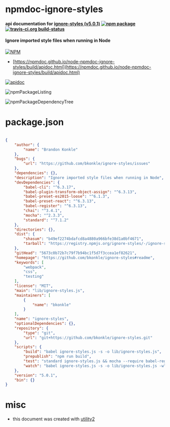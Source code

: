 # npmdoc-ignore-styles

#### api documentation for  [ignore-styles (v5.0.1)](https://github.com/bkonkle/ignore-styles#readme)  [![npm package](https://img.shields.io/npm/v/npmdoc-ignore-styles.svg?style=flat-square)](https://www.npmjs.org/package/npmdoc-ignore-styles) [![travis-ci.org build-status](https://api.travis-ci.org/npmdoc/node-npmdoc-ignore-styles.svg)](https://travis-ci.org/npmdoc/node-npmdoc-ignore-styles)

#### Ignore imported style files when running in Node

[![NPM](https://nodei.co/npm/ignore-styles.png?downloads=true&downloadRank=true&stars=true)](https://www.npmjs.com/package/ignore-styles)

- [https://npmdoc.github.io/node-npmdoc-ignore-styles/build/apidoc.html](https://npmdoc.github.io/node-npmdoc-ignore-styles/build/apidoc.html)

[![apidoc](https://npmdoc.github.io/node-npmdoc-ignore-styles/build/screenCapture.buildCi.browser.%252Ftmp%252Fbuild%252Fapidoc.html.png)](https://npmdoc.github.io/node-npmdoc-ignore-styles/build/apidoc.html)

![npmPackageListing](https://npmdoc.github.io/node-npmdoc-ignore-styles/build/screenCapture.npmPackageListing.svg)

![npmPackageDependencyTree](https://npmdoc.github.io/node-npmdoc-ignore-styles/build/screenCapture.npmPackageDependencyTree.svg)



# package.json

```json

{
    "author": {
        "name": "Brandon Konkle"
    },
    "bugs": {
        "url": "https://github.com/bkonkle/ignore-styles/issues"
    },
    "dependencies": {},
    "description": "Ignore imported style files when running in Node",
    "devDependencies": {
        "babel-cli": "^6.3.17",
        "babel-plugin-transform-object-assign": "^6.3.13",
        "babel-preset-es2015-loose": "^6.1.3",
        "babel-preset-react": "^6.3.13",
        "babel-register": "^6.3.13",
        "chai": "^3.4.1",
        "mocha": "^2.3.3",
        "standard": "^7.1.2"
    },
    "directories": {},
    "dist": {
        "shasum": "b49ef2274bdafcd8a4880a966bfe38d1a0bf4671",
        "tarball": "https://registry.npmjs.org/ignore-styles/-/ignore-styles-5.0.1.tgz"
    },
    "gitHead": "5673c0b72b7c79f7b94bc1f5d7f3ccea1ef82621",
    "homepage": "https://github.com/bkonkle/ignore-styles#readme",
    "keywords": [
        "webpack",
        "css",
        "testing"
    ],
    "license": "MIT",
    "main": "lib/ignore-styles.js",
    "maintainers": [
        {
            "name": "bkonkle"
        }
    ],
    "name": "ignore-styles",
    "optionalDependencies": {},
    "repository": {
        "type": "git",
        "url": "git+https://github.com/bkonkle/ignore-styles.git"
    },
    "scripts": {
        "build": "babel ignore-styles.js -s -o lib/ignore-styles.js",
        "prepublish": "npm run build",
        "test": "standard ignore-styles.js && mocha --require babel-register",
        "watch": "babel ignore-styles.js -s -o lib/ignore-styles.js -w"
    },
    "version": "5.0.1",
    "bin": {}
}
```



# misc
- this document was created with [utility2](https://github.com/kaizhu256/node-utility2)
